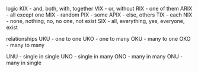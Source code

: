 logic
KIX - and, both, with, together
VIX - or, without
RIX - one of them
ARIX - all except one
MIX - random
PIX - some
APIX - else, others
TIX - each
NIX - none, nothing, no, no one, not exist
SIX - all, everything, yes, everyone, exist


relationships 
UKU - one to one
UKO - one to many
OKU - many to one
OKO - many to many

UNU - single in single
UNO - single in many
ONO - many in many
ONU - many in single